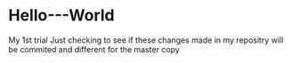 # Hello---World
My 1st trial
Just checking to see if these changes made in my repositry will be commited and different for the master copy

